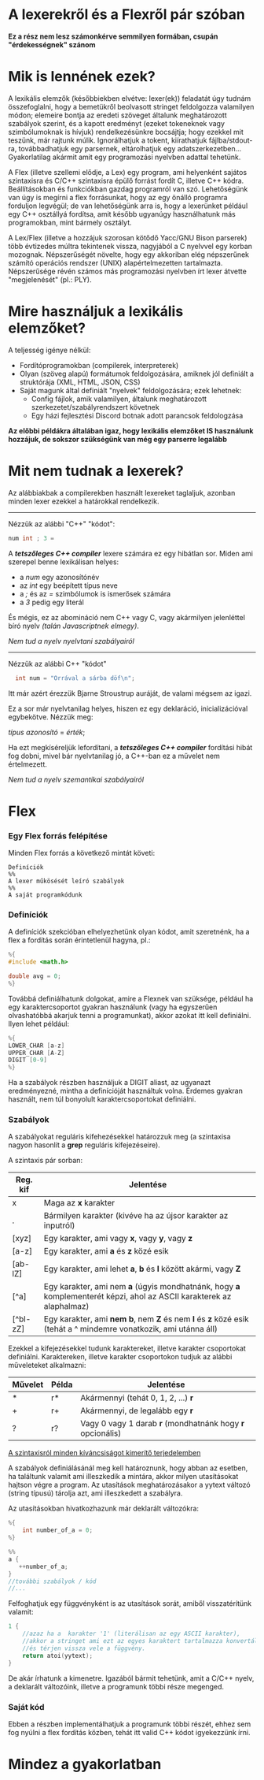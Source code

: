 # A lexerekről és a Flexről pár szóban

**Ez a rész nem lesz számonkérve semmilyen formában, csupán "érdekességnek" szánom**

# Mik is lennének ezek?
A lexikális elemzők (későbbiekben elvétve: lexer(ek)) feladatát úgy tudnám összefoglalni, hogy a bemetükről beolvasott stringet feldolgozza valamilyen módon; elemeire bontja az eredeti szöveget általunk meghatározott szabályok szerint, és a kapott eredményt (ezeket tokeneknek vagy szimbólumoknak is hívjuk) rendelkezésünkre bocsájtja; hogy ezekkel mit teszünk, már rajtunk múlik. Ignorálhatjuk a tokent, kiírathatjuk fájlba/stdout-ra, továbbadhatjuk egy parsernek, eltárolhatjuk egy adatszerkezetben... Gyakorlatilag akármit amit egy programozási nyelvben adattal tehetünk.

A Flex (illetve szellemi elődje, a Lex) egy program, ami helyenként sajátos szintaxisra és C/C++ szintaxisra épülő forrást fordít C, illetve C++ kódra. Beállításokban és funkciókban gazdag programról van szó. Lehetőségünk van úgy is megírni a flex forrásunkat, hogy az egy önálló programra forduljon legvégül; de van lehetőségünk arra is, hogy a lexerünket például egy C++ osztállyá fordítsa, amit később ugyanúgy használhatunk más programokban, mint bármely osztályt.

A Lex/Flex (illetve a hozzájuk szorosan kötődő Yacc/GNU Bison parserek) több évtizedes múltra tekintenek vissza, nagyjából a C nyelvvel egy korban mozognak. Népszerűségét növelte, hogy egy akkoriban elég népszerűnek számító operációs rendszer (UNIX) alapértelmezetten tartalmazta. Népszerűsége révén számos más programozási nyelvben írt lexer átvette "megjelenését" (pl.: PLY).

# Mire használjuk a lexikális elemzőket?
A teljesség igénye nélkül:
- Fordítóprogramokban (compilerek, interpreterek)
- Olyan (szöveg alapú) formátumok feldolgozására, amiknek jól definiált a struktórája (XML, HTML, JSON, CSS)
- Saját magunk által definiált "nyelvek" feldolgozására; ezek lehetnek:
  - Config fájlok, amik valamilyen, általunk meghatározott szerkezetet/szabályrendszert követnek
  - Egy házi fejlesztési Discord botnak adott parancsok feldologzása

**Az előbbi példákra általában igaz, hogy lexikális elemzőket IS használunk hozzájuk, de sokszor szükségünk van még egy parserre legalább**

# Mit nem tudnak a lexerek?
Az alábbiakbak a compilerekben használt lexereket taglaljuk, azonban minden lexer ezekkel a határokkal rendelkezik.

---

Nézzük az alábbi "C++" "kódot":

```c++
num int ; 3 =
```

A ***tetszőleges C++ compiler*** lexere számára ez egy hibátlan sor. Miden ami szerepel benne lexikálisan helyes:
  - a *num* egy azonosítónév
  - az *int* egy beépített típus neve
  - a *;* és az *=* szimbólumok is ismerősek számára
  - a *3* pedig egy literál

És mégis, ez az abomináció nem C++ vagy C, vagy akármilyen jelenléttel bíró nyelv *(talán Javascriptnek elmegy)*.

*Nem tud a nyelv nyelvtani szabályairól*

---

Nézzük az alábbi C++ "kódot"

```c++
  int num = "Orrával a sárba döf\n";
```

Itt már azért érezzük Bjarne Stroustrup auráját, de valami mégsem az igazi.

Ez a sor már nyelvtanilag helyes, hiszen ez egy deklaráció, inicializációval egybekötve. Nézzük meg:

*típus* *azonosító* = *érték*;

Ha ezt megkíséreljük lefordítani, a ***tetszőleges C++ compiler*** fordítási hibát fog dobni, mivel bár nyelvtanilag jó, a C++-ban ez a művelet nem értelmezett.

*Nem tud a nyelv szemantikai szabályairól*

# Flex

### Egy Flex forrás felépítése
Minden Flex forrás a következő mintát követi:
```
Definíciók
%%
A lexer műkösését leíró szabályok
%%
A saját programkódunk
```

### Definíciók

A definíciók szekcióban elhelyezhetünk olyan kódot, amit szeretnénk, ha a flex a fordítás során érintetlenül hagyna, pl.:
```c
%{
#include <math.h>

double avg = 0;
%}
```

Továbbá definiálhatunk dolgokat, amire a Flexnek van szüksége, például ha egy karaktercsoportot gyakran használunk (vagy ha egyszerűen olvashatóbbá akarjuk tenni a programunkat), akkor azokat itt kell definiálni. Ilyen lehet például:

```c
%{
LOWER_CHAR [a-z]
UPPER_CHAR [A-Z]
DIGIT [0-9]
%}
```

Ha a szabályok részben használjuk a DIGIT aliast, az ugyanazt eredményezné, mintha a definícióját használtuk volna. Érdemes gyakran használt, nem túl bonyolult karaktercsoportokat definiálni.

### Szabályok

A szabályokat reguláris kifehezésekkel határozzuk meg (a szintaxisa nagyon hasonlít a **grep** reguláris kifejezéseire).

A szintaxis pár sorban:

Reg. kif | Jelentése
--- | ---
x | Maga az **x** karakter
. | Bármilyen karakter (kivéve ha az újsor karakter az inputról)
[xyz] | Egy karakter, ami vagy **x**, vagy **y**, vagy **z**
[a-z] | Egy karakter, ami **a** és **z** közé esik
[ab-lZ] | Egy karakter, ami lehet **a**, **b** és **l** között akármi, vagy **Z**
[^a] | Egy karakter, ami nem **a** (úgyis mondhatnánk, hogy **a** komplementerét képzi, ahol az ASCII karakterek az alaphalmaz)
[^bl-zZ] | Egy karakter, ami **nem** **b**, nem **Z** és nem **l** és **z** közé esik (tehát a ^ mindemre vonatkozik, ami utánna áll)

Ezekkel a kifejezésekkel tudunk karaktereket, illetve karakter csoportokat definiálni. Karaktereken, illetve karakter csoportokon tudjuk az alábbi műveleteket alkalmazni:

| Művelet | Példa | Jelentése |
| --- | --- | --- |
| * | r* | Akármennyi (tehát 0, 1, 2, ...) **r** |
| + | r+ | Akármennyi, de legalább egy **r** |
| ? | r? | Vagy 0 vagy 1 darab **r** (mondhatnánk hogy **r** opcionális) |

[A szintaxisról minden kíváncsiságot kimerítő terjedelemben](http://web.mit.edu/gnu/doc/html/flex_2.html)

A szabályok definiálásánál  meg kell határoznunk, hogy abban az esetben, ha találtunk valamit ami illeszkedik a mintára, akkor milyen utasításokat hajtson végre a program. Az utasítások meghatározásakor a yytext változó (string típusú) tárolja azt, ami illeszkedett a szabályra.

Az utasításokban hivatkozhazunk már deklarált változókra:

```c
%{
    int number_of_a = 0;
%}

%%
a {
   ++number_of_a; 
}
//további szabályok / kód
//...
```

Felfoghatjuk  egy függvényként is az utasítások sorát, amiből visszatérítünk valamit:

```c
1 {
    //azaz ha a  karakter '1' (literálisan az egy ASCII karakter),
    //akkor a stringet ami ezt az egyes karaktert tartalmazza konvertáljuk int-té
    //és térjen vissza vele a függvény.
    return atoi(yytext);
}
```

De akár írhatunk a kimenetre. Igazából bármit tehetünk, amit a C/C++ nyelv, a deklarált változóink, illetve a programunk többi része megenged.

### Saját kód

Ebben a részben implementálhatjuk a programunk többi részét, ehhez sem fog nyúlni a flex fordítás közben, tehát itt valid C++ kódot igyekezzünk írni.

# Mindez a gyakorlatban
